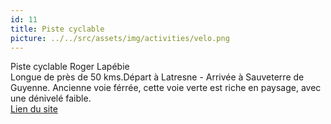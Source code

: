 ```yaml
---
id: 11
title: Piste cyclable
picture: ../../src/assets/img/activities/velo.png
---
```

Piste cyclable Roger Lapébie  
Longue de près de 50 kms.Départ à Latresne - Arrivée à Sauveterre de Guyenne. Ancienne voie férrée, cette voie verte est riche en paysage, avec une dénivelé faible.  
[Lien du site](https://www.entredeuxmers.com)
